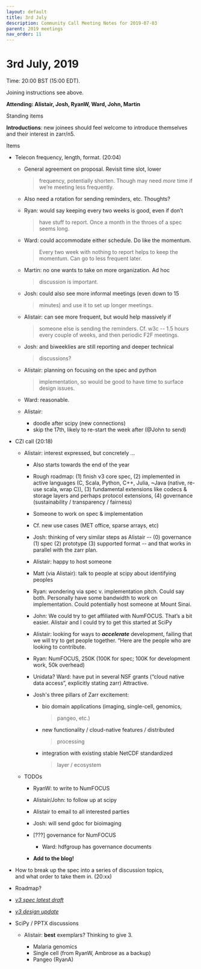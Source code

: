 ```yaml
---
layout: default
title: 3rd July
description: Community Call Meeting Notes for 2019-07-03
parent: 2019 meetings
nav_order: 11
---
```


# 3rd July, 2019

Time: 20:00 BST (15:00 EDT).

Joining instructions see above.

**Attending: Alistair, Josh, RyanW, Ward, John, Martin**

<span id="anchor-71"></span>Standing items

<span id="anchor-72"></span>**Introductions**: new joinees should feel
welcome to introduce themselves and their interest in zarr/n5.

<span id="anchor-73"></span>Items

-   Telecon frequency, length, format. (20:04)

    -   General agreement on proposal. Revisit time slot, lower
        > frequency, potentially shorten. Though may need *more* time if
        > we’re meeting less frequently.

    -   Also need a rotation for sending reminders, etc. Thoughts?

    -   Ryan: would say keeping every two weeks is good, even if don’t
        > have stuff to report. Once a month in the throes of a spec
        > seems long.

    -   Ward: could accommodate either schedule. Do like the momentum.
        > Every two week with nothing to report helps to keep the
        > momentum. Can go to less frequent later.

    -   Martin: no one wants to take on more organization. Ad hoc
        > discussion is important.

    -   Josh: could also see more informal meetings (even down to 15
        > minutes) and use it to set up longer meetings.

    -   Alistair: can see more frequent, but would help massively if
        > someone else is sending the reminders. Cf. w3c -- 1.5 hours
        > every couple of weeks, and then periodic F2F meetings.

    -   Josh: and biweeklies are still reporting and deeper technical
        > discussions?

    -   Alistair: planning on focusing on the spec and python
        > implementation, so would be good to have time to surface
        > design issues.

    -   Ward: reasonable.

    -   Alistair:

        -   doodle after scipy (new connections)
        -   skip the 17th, likely to re-start the week after (@John to
            send)

-   CZI call (20:18)

    -   Alistair: interest expressed, but concretely …

        -   Also starts towards the end of the year

        -   Rough roadmap: (1) finish v3 core spec, (2) implemented in
            active languages (C, Scala, Python, C++, Julia, \~Java
            (native, re-use scala, wrap C)), (3) fundamental extensions
            like codecs & storage layers and perhaps protocol
            extensions, (4) governance (sustainability / transparency /
            fairness)

        -   Someone to work on spec & implementation

        -   Cf. new use cases (MET office, sparse arrays, etc)

        -   Josh: thinking of very similar steps as Alistair -- (0)
            governance (1) spec (2) prototype (3) supported format --
            and that works in parallel with the zarr plan.

        -   Alistair: happy to host someone

        -   Matt (via Alistair): talk to people at scipy about
            identifying peoples

        -   Ryan: wondering via spec v. implementation pitch. Could say
            both. Personally have some bandwidth to work on
            implementation. Could potentially host someone at Mount
            Sinai.

        -   John: We could try to get affiliated with NumFOCUS. That’s a
            bit easier. Alistair and I could try to get this started at
            SciPy

        -   Alistair: looking for ways to ***accelerate*** development,
            failing that we will try to get people together. “Here are
            the people who are looking to contribute.

        -   Ryan: NumFOCUS, 250K (100K for spec; 100K for development
            work, 50k overhead)

        -   Unidata? Ward: have put in several NSF grants (“cloud native
            data access”, explicitly stating zarr) Attractive.

        -   Josh's three pillars of Zarr excitement:

            -   bio domain applications (imaging, single-cell, genomics,
                > pangeo, etc.)

            -   new functionality / cloud-native features / distributed
                > processing

            -   integration with existing stable NetCDF standardized
                > layer / ecosystem

    -   TODOs

        -   RyanW: to write to NumFOCUS

        -   Alistair/John: to follow up at scipy

        -   Alistair to email to all interested parties

        -   Josh: will send gdoc for bioimaging

        -   \[???\] governance for NumFOCUS

            -   Ward: hdfgroup has governance documents

        -   **Add to the blog!**

-   How to break up the spec into a series of discussion topics,  
    and what order to take them in. (20:xx)

-   Roadmap?

-   [*v3 spec latest
    draft*](https://zarr-specs.readthedocs.io/en/core-protocol-v3.0-dev/)

-   [*v3 design
    update*](https://zarr-developers.github.io/slides/v3-update-20190619.html#/)

-   SciPy / PPTX discussions

    -   Alistair: **best** exemplars? Thinking to give 3.

        -   Malaria genomics
        -   Single cell (from RyanW, Ambrose as a backup)
        -   Pangeo (RyanA)

<span id="anchor-74"></span>

